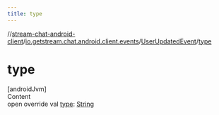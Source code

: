 ```yaml
---
title: type
---
```

//[stream-chat-android-client](../../../index.md)/[io.getstream.chat.android.client.events](../index.md)/[UserUpdatedEvent](index.md)/[type](type.md)



# type  
[androidJvm]  
Content  
open override val [type](type.md): [String](https://kotlinlang.org/api/latest/jvm/stdlib/kotlin/-string/index.html)  



